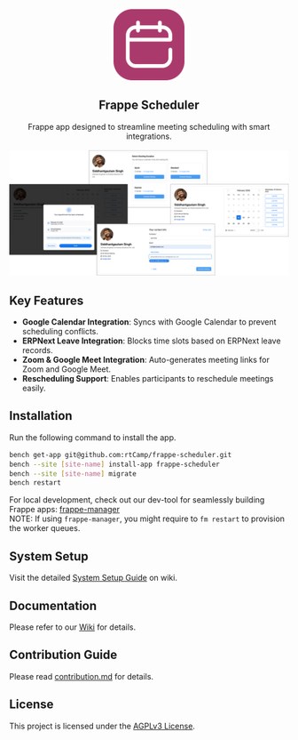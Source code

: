 <div align="center">
<img src="frappe_scheduler/public/frappe-scheduler-logo.png" height="128" alt="Frappe Scheduler">
<h2>Frappe Scheduler</h2>
   Frappe app designed to streamline meeting scheduling with smart integrations.
</div>
<br>
<div align="center">
<img src="frappe_scheduler/public/featured-image.png" width="1050" alt="Frappe Scheduler">
</div>

## Key Features

- **Google Calendar Integration**: Syncs with Google Calendar to prevent scheduling conflicts.
- **ERPNext Leave Integration**: Blocks time slots based on ERPNext leave records.
- **Zoom & Google Meet Integration**: Auto-generates meeting links for Zoom and Google Meet.
- **Rescheduling Support**: Enables participants to reschedule meetings easily.


## Installation

Run the following command to install the app.

```bash
bench get-app git@github.com:rtCamp/frappe-scheduler.git
bench --site [site-name] install-app frappe-scheduler
bench --site [site-name] migrate
bench restart
```

For local development, check out our dev-tool for seamlessly building Frappe apps: [frappe-manager](https://github.com/rtCamp/Frappe-Manager)  
NOTE: If using `frappe-manager`, you might require to `fm restart` to provision the worker queues.

## System Setup
Visit the detailed [System Setup Guide](https://github.com/rtCamp/frappe-scheduler/wiki/System-Setup) on wiki.

## Documentation

Please refer to our [Wiki](https://github.com/rtCamp/frappe-scheduler/wiki/) for details.

## Contribution Guide

Please read [contribution.md](./CONTRIBUTING.md) for details.

## License

This project is licensed under the [AGPLv3 License](./LICENSE).
